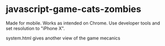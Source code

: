 # javascript-game-cats-zombies
Made for mobile. Works as intended on Chrome. Use developer tools and set resolution to "iPhone X".

system.html gives another view of the game mecanics
